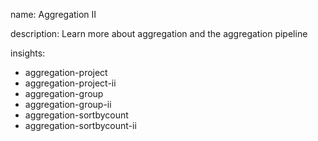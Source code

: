 name: Aggregation II

description: Learn more about aggregation and the aggregation pipeline 

insights:
  - aggregation-project
  - aggregation-project-ii
  - aggregation-group
  - aggregation-group-ii
  - aggregation-sortbycount
  - aggregation-sortbycount-ii
